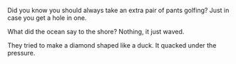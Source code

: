 Did you know you should always take an extra pair of pants golfing? Just in case you get a hole in one.

What did the ocean say to the shore? Nothing, it just waved.

They tried to make a diamond shaped like a duck. It quacked under the pressure.
